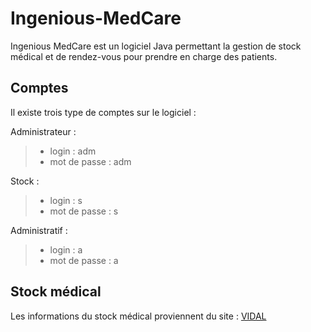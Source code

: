# Ingenious-MedCare

Ingenious MedCare est un logiciel Java permettant la gestion de stock médical et de rendez-vous pour prendre en charge des patients.

## Comptes

Il existe trois type de comptes sur le logiciel :

Administrateur :
> - login : adm
> - mot de passe : adm

Stock :
> - login : s
> - mot de passe : s

Administratif :
> - login : a
> - mot de passe : a

## Stock médical

Les informations du stock médical proviennent du site : [VIDAL](https://www.vidal.fr/Sommaires/Medicaments-A.htm)

